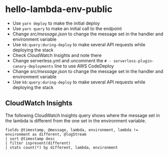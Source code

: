 # hello-lambda-env-public

- Use `yarn deploy` to make the initial deploy
- Use `yarn query` to make an initial call to the endpoint
- Change _src/message.json_ to change the message set in the handler and environment variable
- Use `k6:query:during-deploy` to make several API requests while deploying the stack
- Check CloudWatch Insights and note there
- Change serverless.yml and uncomment the `# - serverless-plugin-canary-deployments` line to use AWS CodeDeploy
- Change _src/message.json_ to change the message set in the handler and environment variable
- Use `k6:query:during-deploy` to make several API requests while deploying the stack

## CloudWatch Insights

The following CloudWatch Insights query shows where the message set in the lambda is different from the one set in the environment variable.

```
fields @timestamp, @message, lambda, environment, lambda != environment as different, @logStream
| sort @timestamp desc
| filter ispresent(different)
| stats count(*) by different, lambda, environment
```
